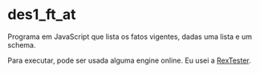 # des1_ft_at

Programa em JavaScript que lista os fatos vigentes, dadas uma lista e um schema.

Para executar, pode ser usada alguma engine online. Eu usei a [RexTester](http://rextester.com/l/js_online_compiler).

 
